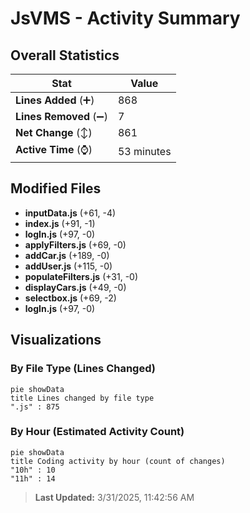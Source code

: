 # JsVMS - Activity Summary 

## Overall Statistics

| Stat                   | Value                                                             |
| ---------------------- | ----------------------------------------------------------------- |
| **Lines Added** (➕)   | 868                                          |
| **Lines Removed** (➖) | 7                                        |
| **Net Change** (↕)    | 861                |
| **Active Time** (⌚)   | 53 minutes |


## Modified Files
- **inputData.js** (+61, -4)
- **index.js** (+91, -1)
- **logIn.js** (+97, -0)
- **applyFilters.js** (+69, -0)
- **addCar.js** (+189, -0)
- **addUser.js** (+115, -0)
- **populateFilters.js** (+31, -0)
- **displayCars.js** (+49, -0)
- **selectbox.js** (+69, -2)
- **logIn.js** (+97, -0)

## Visualizations

### By File Type (Lines Changed)

```mermaid
pie showData
title Lines changed by file type
".js" : 875
```

### By Hour (Estimated Activity Count)

```mermaid
pie showData
title Coding activity by hour (count of changes)
"10h" : 10
"11h" : 14
```


> **Last Updated:** 3/31/2025, 11:42:56 AM